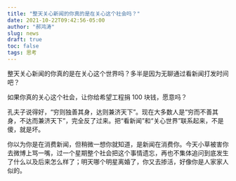 ```yaml
---
title: "整天关心新闻的你真的是在关心这个社会吗？"
date: 2021-10-22T09:42:56-05:00
author: "郝鸿涛"
slug: news
draft: true
toc: false
tags: 思考
---
```

整天关心新闻的你真的是在关心这个世界吗？多半是因为无聊通过看新闻打发时间吧？

如果你真的关心这个社会，让你给希望工程捐 100 块钱，愿意吗？

孔夫子说得好，“穷则独善其身，达则兼济天下”。现在大多数人是“穷而不善其身，不达而兼济天下”，完全反了过来。把“看新闻”和“关心世界”联系起来，不是傻，就是坏。

你以为你是在消费新闻，但稍微一想你就知道，是新闻在消费你。今天小草被害你去微博上骂一嘴，过一个星期整个社会把这个事情遗忘，再也不集体追问到底发生了什么以及后来怎么样了；明天哪个明星离婚了，你又去掺活，好像你是人家家人似的。
